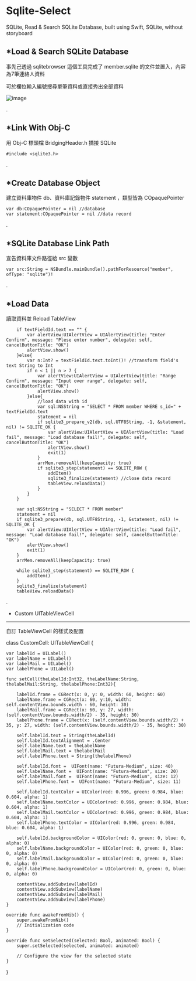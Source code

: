 # Sqlite-Select
SQLite, Read &amp; Search SQLite Database, built using Swift, SQLite, without storyboard


*Load & Search SQLite Database
-------------------------------------------------------------------
事先己透過 sqlitebrowser 這個工具完成了 member.sqlite 的文件並置入，內容為7筆連絡人資料

可於欄位輸入編號搜尋單筆資料或直接秀出全部資料

![image](https://github.com/Smith0314/Sqlite-Select/blob/master/screenshots/screenshots.png)

.

*Link With Obj-C
-------------------------------------------------------------------
用 Obj-C 標頭檔 BridgingHeader.h 撟接 SQLite

    #include <sqlite3.h>
	
.

*Creatc Database Object
-------------------------------------------------------------------
建立資料庫物件 db、資料庫記錄物件 statement ，類型皆為 COpaquePointer

    var db:COpaquePointer = nil //database
    var statement:COpaquePointer = nil //data record

.

*SQLite Database Link Path
-------------------------------------------------------------------
宣告資料庫文件路徑給 src 變數

    var src:String = NSBundle.mainBundle().pathForResource("member", ofType: "sqlite")!

.

*Load Data
-------------------------------------------------------------------
讀取資料並 Reload TableView

        if textFieldId.text == "" {
            var alertView:UIAlertView = UIAlertView(title: "Enter Confirm", message: "Plese enter number", delegate: self, cancelButtonTitle: "OK")
            alertView.show()
        }else{
            var n:Int? = textFieldId.text.toInt()! //transform field's text String to Int
            if n < 1 || n > 7 {
                var alertView:UIAlertView = UIAlertView(title: "Range Confirm", message: "Input over range", delegate: self, cancelButtonTitle: "OK")
                alertView.show()
            }else{
                //load data with id
                var sql:NSString = "SELECT * FROM member WHERE s_id=" + textFieldId.text
                statement = nil
                if sqlite3_prepare_v2(db, sql.UTF8String, -1, &statement, nil) != SQLITE_OK {
                    var alertView:UIAlertView = UIAlertView(title: "Load fail", message: "Load database fail!", delegate: self, cancelButtonTitle: "OK")
                    alertView.show()
                    exit(1)
                }
                arrMem.removeAll(keepCapacity: true)
                if sqlite3_step(statement) == SQLITE_ROW {
                    addItem()
                    sqlite3_finalize(statement) //close data record
                    tableView.reloadData()
                }
            }
        }

        var sql:NSString = "SELECT * FROM member"
        statement = nil
        if sqlite3_prepare(db, sql.UTF8String, -1, &statement, nil) != SQLITE_OK {
            var alertView:UIAlertView = UIAlertView(title: "Load fail", message: "Load database fail!", delegate: self, cancelButtonTitle: "OK")
            alertView.show()
            exit(1)
        }
        arrMem.removeAll(keepCapacity: true)
        
        while sqlite3_step(statement) == SQLITE_ROW {
            addItem()
        }
        sqlite3_finalize(statement)
        tableView.reloadData()
  
.

* Custom UITableViewCell
-------------------------------------------------------------------
自訂 TableViewCell 的樣式及配置

 class CustomCell: UITableViewCell {
    
    var labelId = UILabel()
    var labelName = UILabel()
    var labelMail = UILabel()
    var labelPhone = UILabel()
    
    func setCell(theLabelId:Int32, theLabelName:String, thelabelMail:String, thelabelPhone:Int32){
        
        labelId.frame = CGRect(x: 0, y: 0, width: 60, height: 60)
        labelName.frame = CGRect(x: 60, y:10, width: self.contentView.bounds.width - 60, height: 30)
        labelMail.frame = CGRect(x: 60, y: 27, width: (self.contentView.bounds.width/2) - 35, height: 30)
        labelPhone.frame = CGRect(x: (self.contentView.bounds.width/2) + 35, y: 27, width: (self.contentView.bounds.width/2) - 35, height: 30)
        
        self.labelId.text = String(theLabelId)
        self.labelId.textAlignment = .Center
        self.labelName.text = theLabelName
        self.labelMail.text = thelabelMail
        self.labelPhone.text = String(thelabelPhone)
        
        self.labelId.font =  UIFont(name: "Futura-Medium", size: 40)
        self.labelName.font =  UIFont(name: "Futura-Medium", size: 20)
        self.labelMail.font =  UIFont(name: "Futura-Medium", size: 12)
        self.labelPhone.font =  UIFont(name: "Futura-Medium", size: 11)
        
        self.labelId.textColor = UIColor(red: 0.996, green: 0.984, blue: 0.604, alpha: 1)
        self.labelName.textColor = UIColor(red: 0.996, green: 0.984, blue: 0.604, alpha: 1)
        self.labelMail.textColor = UIColor(red: 0.996, green: 0.984, blue: 0.604, alpha: 1)
        self.labelPhone.textColor = UIColor(red: 0.996, green: 0.984, blue: 0.604, alpha: 1)
        
        self.labelId.backgroundColor = UIColor(red: 0, green: 0, blue: 0, alpha: 0)
        self.labelName.backgroundColor = UIColor(red: 0, green: 0, blue: 0, alpha: 0)
        self.labelMail.backgroundColor = UIColor(red: 0, green: 0, blue: 0, alpha: 0)
        self.labelPhone.backgroundColor = UIColor(red: 0, green: 0, blue: 0, alpha: 0)
        
        contentView.addSubview(labelId)
        contentView.addSubview(labelName)
        contentView.addSubview(labelMail)
        contentView.addSubview(labelPhone)
    }
    
    override func awakeFromNib() {
        super.awakeFromNib()
        // Initialization code
    }
    
    override func setSelected(selected: Bool, animated: Bool) {
        super.setSelected(selected, animated: animated)
        
        // Configure the view for the selected state
    }
    
 }

